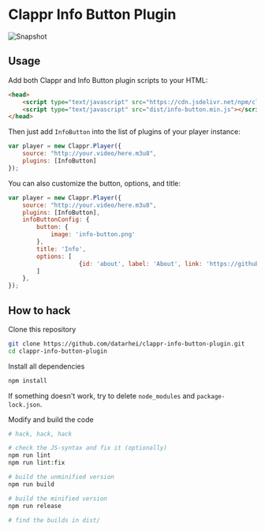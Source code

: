 # Clappr Info Button Plugin

![Snapshot](../master/snapshot.png)

## Usage

Add both Clappr and Info Button plugin scripts to your HTML:

```html
<head>
	<script type="text/javascript" src="https://cdn.jsdelivr.net/npm/clappr@latest/dist/clappr.min.js"></script>
	<script type="text/javascript" src="dist/info-button.min.js"></script>
</head>
```

Then just add `InfoButton` into the list of plugins of your player instance:

```javascript
var player = new Clappr.Player({
	source: "http://your.video/here.m3u8",
	plugins: [InfoButton]
});
```

You can also customize the button, options, and title:

```javascript
var player = new Clappr.Player({
	source: "http://your.video/here.m3u8",
	plugins: [InfoButton],
	infoButtonConfig: {
		button: {
			image: 'info-button.png'
		},
		title: 'Info',
		options: [
					{id: 'about', label: 'About', link: 'https://github.com/datarhei/clappr-info-button-plugin'},
		]
	},
});
```

## How to hack

Clone this repository

```bash
git clone https://github.com/datarhei/clappr-info-button-plugin.git
cd clappr-info-button-plugin
```

Install all dependencies

```bash
npm install
```

If something doesn't work, try to delete `node_modules` and `package-lock.json`.

Modify and build the code

```bash
# hack, hack, hack

# check the JS-syntax and fix it (optionally)
npm run lint
npm run lint:fix

# build the unminified version
npm run build

# build the minified version
npm run release

# find the builds in dist/
```

